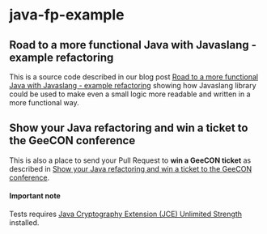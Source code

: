 # java-fp-example

## Road to a more functional Java with Javaslang - example refactoring

This is a source code described in our blog post 
[Road to a more functional Java with Javaslang - example refactoring](https://softwaremill.com/road-to-more-functional-java-with-javaslang/)
showing how Javaslang library could be used to make even a small logic more readable and written in a more functional way.


## Show your Java refactoring and win a ticket to the GeeCON conference

This is also a place to send your Pull Request to **win a GeeCON ticket** as described in 
[Show your Java refactoring and win a ticket to the GeeCON conference](http://softwaremill.com/show-your-java-refactoring-win-geecon-ticket).

#### Important note

Tests requires [Java Cryptography Extension (JCE) Unlimited Strength](http://www.oracle.com/technetwork/java/javase/downloads/jce8-download-2133166.html) installed.